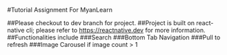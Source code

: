 #Tutorial Assignment For MyanLearn

##Please checkout to dev branch for project.
##Project is built on react-native cli; please refer to https://reactnative.dev for more information.
##Functionalities include
###Search
###Bottom Tab Navigation
###Pull to refresh
###Image Carousel if image count > 1
